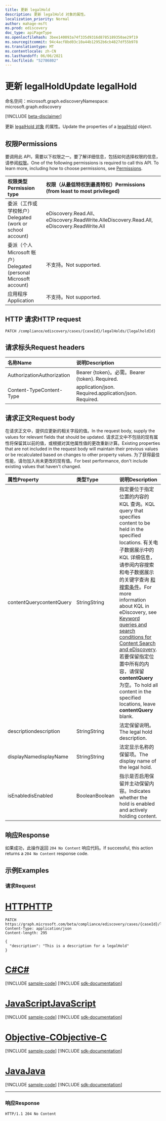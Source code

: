 ```yaml
---
title: 更新 legalHold
description: 更新 legalHold 对象的属性。
localization_priority: Normal
author: mahage-msft
ms.prod: ediscovery
doc_type: apiPageType
ms.openlocfilehash: 3bee140093a74f335d9316d8785189350ae29f19
ms.sourcegitcommit: 94c4acf8bd03c10a44b12952b6cb4827df55b978
ms.translationtype: MT
ms.contentlocale: zh-CN
ms.lasthandoff: 06/06/2021
ms.locfileid: "52786802"
---
```

# <a name="update-legalhold"></a><span data-ttu-id="f4579-103">更新 legalHold</span><span class="sxs-lookup"><span data-stu-id="f4579-103">Update legalHold</span></span>

<span data-ttu-id="f4579-104">命名空间：microsoft.graph.ediscovery</span><span class="sxs-lookup"><span data-stu-id="f4579-104">Namespace: microsoft.graph.ediscovery</span></span>

[!INCLUDE [beta-disclaimer](../../includes/beta-disclaimer.md)]

<span data-ttu-id="f4579-105">更新 [legalHold 对象](../resources/ediscovery-legalhold.md) 的属性。</span><span class="sxs-lookup"><span data-stu-id="f4579-105">Update the properties of a [legalHold](../resources/ediscovery-legalhold.md) object.</span></span>

## <a name="permissions"></a><span data-ttu-id="f4579-106">权限</span><span class="sxs-lookup"><span data-stu-id="f4579-106">Permissions</span></span>

<span data-ttu-id="f4579-p101">要调用此 API，需要以下权限之一。要了解详细信息，包括如何选择权限的信息，请参阅[权限](/graph/permissions-reference)。</span><span class="sxs-lookup"><span data-stu-id="f4579-p101">One of the following permissions is required to call this API. To learn more, including how to choose permissions, see [Permissions](/graph/permissions-reference).</span></span>

|<span data-ttu-id="f4579-109">权限类型</span><span class="sxs-lookup"><span data-stu-id="f4579-109">Permission type</span></span>|<span data-ttu-id="f4579-110">权限（从最低特权到最高特权）</span><span class="sxs-lookup"><span data-stu-id="f4579-110">Permissions (from least to most privileged)</span></span>|
|:---|:---|
|<span data-ttu-id="f4579-111">委派（工作或学校帐户）</span><span class="sxs-lookup"><span data-stu-id="f4579-111">Delegated (work or school account)</span></span>|<span data-ttu-id="f4579-112">eDiscovery.Read.All、eDiscovery.ReadWrite.All</span><span class="sxs-lookup"><span data-stu-id="f4579-112">eDiscovery.Read.All, eDiscovery.ReadWrite.All</span></span>|
|<span data-ttu-id="f4579-113">委派（个人 Microsoft 帐户）</span><span class="sxs-lookup"><span data-stu-id="f4579-113">Delegated (personal Microsoft account)</span></span>|<span data-ttu-id="f4579-114">不支持。</span><span class="sxs-lookup"><span data-stu-id="f4579-114">Not supported.</span></span>|
|<span data-ttu-id="f4579-115">应用程序</span><span class="sxs-lookup"><span data-stu-id="f4579-115">Application</span></span>|<span data-ttu-id="f4579-116">不支持。</span><span class="sxs-lookup"><span data-stu-id="f4579-116">Not supported.</span></span>|

## <a name="http-request"></a><span data-ttu-id="f4579-117">HTTP 请求</span><span class="sxs-lookup"><span data-stu-id="f4579-117">HTTP request</span></span>

<!-- {
  "blockType": "ignored"
}
-->

``` http
PATCH /compliance/ediscovery/cases/{caseId}/legalHolds/{legalholdId}
```

## <a name="request-headers"></a><span data-ttu-id="f4579-118">请求标头</span><span class="sxs-lookup"><span data-stu-id="f4579-118">Request headers</span></span>

|<span data-ttu-id="f4579-119">名称</span><span class="sxs-lookup"><span data-stu-id="f4579-119">Name</span></span>|<span data-ttu-id="f4579-120">说明</span><span class="sxs-lookup"><span data-stu-id="f4579-120">Description</span></span>|
|:---|:---|
|<span data-ttu-id="f4579-121">Authorization</span><span class="sxs-lookup"><span data-stu-id="f4579-121">Authorization</span></span>|<span data-ttu-id="f4579-p102">Bearer {token}。必需。</span><span class="sxs-lookup"><span data-stu-id="f4579-p102">Bearer {token}. Required.</span></span>|
|<span data-ttu-id="f4579-124">Content-Type</span><span class="sxs-lookup"><span data-stu-id="f4579-124">Content-Type</span></span>|<span data-ttu-id="f4579-p103">application/json. Required.</span><span class="sxs-lookup"><span data-stu-id="f4579-p103">application/json. Required.</span></span>|

## <a name="request-body"></a><span data-ttu-id="f4579-127">请求正文</span><span class="sxs-lookup"><span data-stu-id="f4579-127">Request body</span></span>

<span data-ttu-id="f4579-128">在请求正文中，提供应更新的相关字段的值。</span><span class="sxs-lookup"><span data-stu-id="f4579-128">In the request body, supply the values for relevant fields that should be updated.</span></span> <span data-ttu-id="f4579-129">请求正文中不包括的现有属性将保留其以前的值，或根据对其他属性值的更改重新计算。</span><span class="sxs-lookup"><span data-stu-id="f4579-129">Existing properties that are not included in the request body will maintain their previous values or be recalculated based on changes to other property values.</span></span> <span data-ttu-id="f4579-130">为了获得最佳性能，请勿加入尚未更改的现有值。</span><span class="sxs-lookup"><span data-stu-id="f4579-130">For best performance, don't include existing values that haven't changed.</span></span>

|<span data-ttu-id="f4579-131">属性</span><span class="sxs-lookup"><span data-stu-id="f4579-131">Property</span></span>|<span data-ttu-id="f4579-132">类型</span><span class="sxs-lookup"><span data-stu-id="f4579-132">Type</span></span>|<span data-ttu-id="f4579-133">说明</span><span class="sxs-lookup"><span data-stu-id="f4579-133">Description</span></span>|
|:---|:---|:---|
|<span data-ttu-id="f4579-134">contentQuery</span><span class="sxs-lookup"><span data-stu-id="f4579-134">contentQuery</span></span>|<span data-ttu-id="f4579-135">String</span><span class="sxs-lookup"><span data-stu-id="f4579-135">String</span></span>|<span data-ttu-id="f4579-136">指定要位于指定位置的内容的 KQL 查询。</span><span class="sxs-lookup"><span data-stu-id="f4579-136">KQL query that specifies content to be held in the specified locations.</span></span> <span data-ttu-id="f4579-137">有关电子数据展示中的 KQL 详细信息，请参阅内容搜索和电子数据展示的关键字查询 [和搜索条件](/microsoft-365/compliance/keyword-queries-and-search-conditions)。</span><span class="sxs-lookup"><span data-stu-id="f4579-137">For more information about KQL in eDiscovery, see [Keyword queries and search conditions for Content Search and eDiscovery](/microsoft-365/compliance/keyword-queries-and-search-conditions).</span></span> <span data-ttu-id="f4579-138">若要保留指定位置中所有的内容，请保留 **contentQuery** 为空。</span><span class="sxs-lookup"><span data-stu-id="f4579-138">To hold all content in the specified locations, leave **contentQuery** blank.</span></span> |
|<span data-ttu-id="f4579-139">description</span><span class="sxs-lookup"><span data-stu-id="f4579-139">description</span></span>|<span data-ttu-id="f4579-140">String</span><span class="sxs-lookup"><span data-stu-id="f4579-140">String</span></span>| <span data-ttu-id="f4579-141">法定保留说明。</span><span class="sxs-lookup"><span data-stu-id="f4579-141">The legal hold description.</span></span> |
|<span data-ttu-id="f4579-142">displayName</span><span class="sxs-lookup"><span data-stu-id="f4579-142">displayName</span></span>|<span data-ttu-id="f4579-143">String</span><span class="sxs-lookup"><span data-stu-id="f4579-143">String</span></span>| <span data-ttu-id="f4579-144">法定显示名称的保留项。</span><span class="sxs-lookup"><span data-stu-id="f4579-144">The display name of the legal hold.</span></span> |
|<span data-ttu-id="f4579-145">isEnabled</span><span class="sxs-lookup"><span data-stu-id="f4579-145">isEnabled</span></span>|<span data-ttu-id="f4579-146">Boolean</span><span class="sxs-lookup"><span data-stu-id="f4579-146">Boolean</span></span>|<span data-ttu-id="f4579-147">指示是否启用保留并主动保留内容。</span><span class="sxs-lookup"><span data-stu-id="f4579-147">Indicates whether the hold is enabled and actively holding content.</span></span> |

## <a name="response"></a><span data-ttu-id="f4579-148">响应</span><span class="sxs-lookup"><span data-stu-id="f4579-148">Response</span></span>

<span data-ttu-id="f4579-149">如果成功，此操作返回 `204 No Content` 响应代码。</span><span class="sxs-lookup"><span data-stu-id="f4579-149">If successful, this action returns a `204 No Content` response code.</span></span>

## <a name="examples"></a><span data-ttu-id="f4579-150">示例</span><span class="sxs-lookup"><span data-stu-id="f4579-150">Examples</span></span>

### <a name="request"></a><span data-ttu-id="f4579-151">请求</span><span class="sxs-lookup"><span data-stu-id="f4579-151">Request</span></span>


# <a name="http"></a>[<span data-ttu-id="f4579-152">HTTP</span><span class="sxs-lookup"><span data-stu-id="f4579-152">HTTP</span></span>](#tab/http)
<!-- {
  "blockType": "request",
  "name": "update_legalhold"
}
-->

``` http
PATCH https://graph.microsoft.com/beta/compliance/ediscovery/cases/{caseId}/legalHolds/{legalholdId}
Content-Type: application/json
Content-length: 295

{
  "description": "This is a description for a legalHold"
}
```
# <a name="c"></a>[<span data-ttu-id="f4579-153">C#</span><span class="sxs-lookup"><span data-stu-id="f4579-153">C#</span></span>](#tab/csharp)
[!INCLUDE [sample-code](../includes/snippets/csharp/update-legalhold-csharp-snippets.md)]
[!INCLUDE [sdk-documentation](../includes/snippets/snippets-sdk-documentation-link.md)]

# <a name="javascript"></a>[<span data-ttu-id="f4579-154">JavaScript</span><span class="sxs-lookup"><span data-stu-id="f4579-154">JavaScript</span></span>](#tab/javascript)
[!INCLUDE [sample-code](../includes/snippets/javascript/update-legalhold-javascript-snippets.md)]
[!INCLUDE [sdk-documentation](../includes/snippets/snippets-sdk-documentation-link.md)]

# <a name="objective-c"></a>[<span data-ttu-id="f4579-155">Objective-C</span><span class="sxs-lookup"><span data-stu-id="f4579-155">Objective-C</span></span>](#tab/objc)
[!INCLUDE [sample-code](../includes/snippets/objc/update-legalhold-objc-snippets.md)]
[!INCLUDE [sdk-documentation](../includes/snippets/snippets-sdk-documentation-link.md)]

# <a name="java"></a>[<span data-ttu-id="f4579-156">Java</span><span class="sxs-lookup"><span data-stu-id="f4579-156">Java</span></span>](#tab/java)
[!INCLUDE [sample-code](../includes/snippets/java/update-legalhold-java-snippets.md)]
[!INCLUDE [sdk-documentation](../includes/snippets/snippets-sdk-documentation-link.md)]

---


### <a name="response"></a><span data-ttu-id="f4579-157">响应</span><span class="sxs-lookup"><span data-stu-id="f4579-157">Response</span></span>

<!-- {
  "blockType": "response"
}
-->

``` http
HTTP/1.1 204 No Content
```
